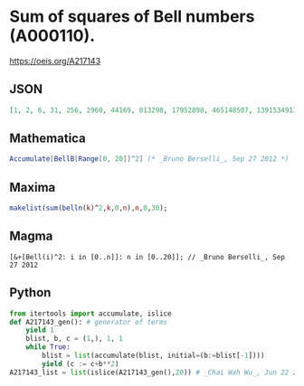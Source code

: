 # Sum of squares of Bell numbers \(A000110\)\.
https://oeis.org/A217143
## JSON
```JSON
[1, 2, 6, 31, 256, 2960, 44169, 813298, 17952898, 465148507, 13915349132, 474372594032, 18228772272441, 782443669319410, 37224994809379094, 1949799331997896119, 111783178753323665728, 6978369826387194664144, 472207139326449254997425]
```
## Mathematica
```Mathematica
Accumulate[BellB[Range[0, 20]]^2] (* _Bruno Berselli_, Sep 27 2012 *)
```
## Maxima
```Maxima
makelist(sum(belln(k)^2,k,0,n),n,0,30);
```
## Magma
```Magma
[&+[Bell(i)^2: i in [0..n]]: n in [0..20]]; // _Bruno Berselli_, Sep 27 2012
```
## Python
```Python
from itertools import accumulate, islice
def A217143_gen(): # generator of terms
    yield 1
    blist, b, c = (1,), 1, 1
    while True:
        blist = list(accumulate(blist, initial=(b:=blist[-1])))
        yield (c := c+b**2)
A217143_list = list(islice(A217143_gen(),20)) # _Chai Wah Wu_, Jun 22 2022
```
